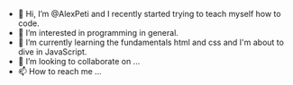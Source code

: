 - 👋 Hi, I’m @AlexPeti and I recently started trying to teach myself how to code.
- 👀 I’m interested in programming in general.
- 🌱 I’m currently learning the fundamentals html and css and I'm about to dive in JavaScript.
- 💞️ I’m looking to collaborate on ...
- 📫 How to reach me ...

<!---
AlexPeti/AlexPeti is a ✨ special ✨ repository because its `README.md` (this file) appears on your GitHub profile.
You can click the Preview link to take a look at your changes.
--->

